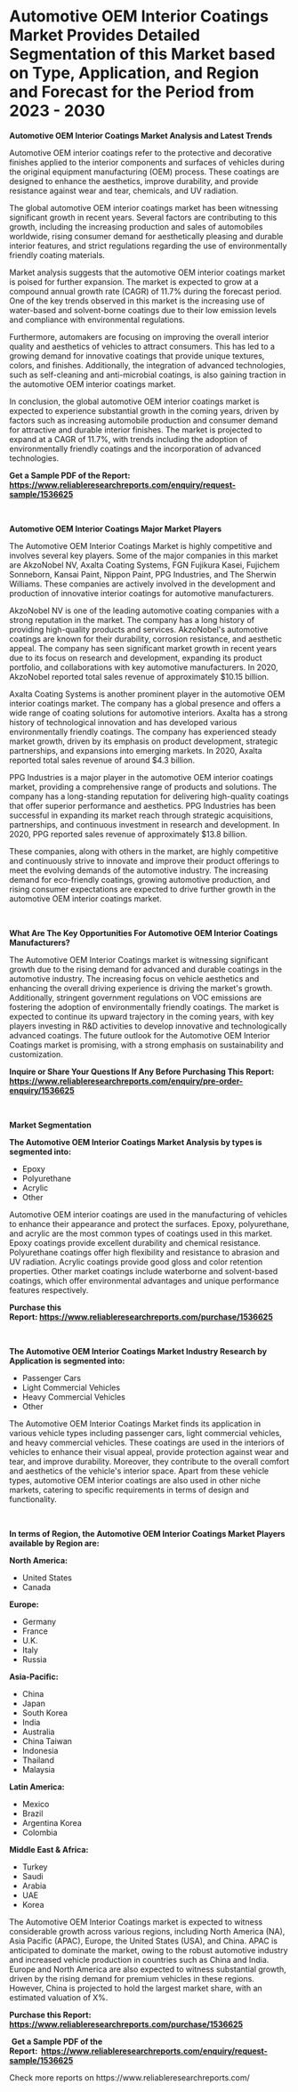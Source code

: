 <p><h1>Automotive OEM Interior Coatings Market Provides Detailed Segmentation of this Market based on Type, Application, and Region and Forecast for the Period from 2023 - 2030</h1></p><p><strong>Automotive OEM Interior Coatings Market Analysis and Latest Trends</strong></p>
<p><p>Automotive OEM interior coatings refer to the protective and decorative finishes applied to the interior components and surfaces of vehicles during the original equipment manufacturing (OEM) process. These coatings are designed to enhance the aesthetics, improve durability, and provide resistance against wear and tear, chemicals, and UV radiation.</p><p>The global automotive OEM interior coatings market has been witnessing significant growth in recent years. Several factors are contributing to this growth, including the increasing production and sales of automobiles worldwide, rising consumer demand for aesthetically pleasing and durable interior features, and strict regulations regarding the use of environmentally friendly coating materials.</p><p>Market analysis suggests that the automotive OEM interior coatings market is poised for further expansion. The market is expected to grow at a compound annual growth rate (CAGR) of 11.7% during the forecast period. One of the key trends observed in this market is the increasing use of water-based and solvent-borne coatings due to their low emission levels and compliance with environmental regulations.</p><p>Furthermore, automakers are focusing on improving the overall interior quality and aesthetics of vehicles to attract consumers. This has led to a growing demand for innovative coatings that provide unique textures, colors, and finishes. Additionally, the integration of advanced technologies, such as self-cleaning and anti-microbial coatings, is also gaining traction in the automotive OEM interior coatings market.</p><p>In conclusion, the global automotive OEM interior coatings market is expected to experience substantial growth in the coming years, driven by factors such as increasing automobile production and consumer demand for attractive and durable interior finishes. The market is projected to expand at a CAGR of 11.7%, with trends including the adoption of environmentally friendly coatings and the incorporation of advanced technologies.</p></p>
<p><strong>Get a Sample PDF of the Report:&nbsp; <a href="https://www.reliableresearchreports.com/enquiry/request-sample/1536625">https://www.reliableresearchreports.com/enquiry/request-sample/1536625</a></strong></p>
<p>&nbsp;</p>
<p><strong>Automotive OEM Interior Coatings Major Market Players</strong></p>
<p><p>The Automotive OEM Interior Coatings Market is highly competitive and involves several key players. Some of the major companies in this market are AkzoNobel NV, Axalta Coating Systems, FGN Fujikura Kasei, Fujichem Sonneborn, Kansai Paint, Nippon Paint, PPG Industries, and The Sherwin Williams. These companies are actively involved in the development and production of innovative interior coatings for automotive manufacturers.</p><p>AkzoNobel NV is one of the leading automotive coating companies with a strong reputation in the market. The company has a long history of providing high-quality products and services. AkzoNobel's automotive coatings are known for their durability, corrosion resistance, and aesthetic appeal. The company has seen significant market growth in recent years due to its focus on research and development, expanding its product portfolio, and collaborations with key automotive manufacturers. In 2020, AkzoNobel reported total sales revenue of approximately $10.15 billion.</p><p>Axalta Coating Systems is another prominent player in the automotive OEM interior coatings market. The company has a global presence and offers a wide range of coating solutions for automotive interiors. Axalta has a strong history of technological innovation and has developed various environmentally friendly coatings. The company has experienced steady market growth, driven by its emphasis on product development, strategic partnerships, and expansions into emerging markets. In 2020, Axalta reported total sales revenue of around $4.3 billion.</p><p>PPG Industries is a major player in the automotive OEM interior coatings market, providing a comprehensive range of products and solutions. The company has a long-standing reputation for delivering high-quality coatings that offer superior performance and aesthetics. PPG Industries has been successful in expanding its market reach through strategic acquisitions, partnerships, and continuous investment in research and development. In 2020, PPG reported sales revenue of approximately $13.8 billion.</p><p>These companies, along with others in the market, are highly competitive and continuously strive to innovate and improve their product offerings to meet the evolving demands of the automotive industry. The increasing demand for eco-friendly coatings, growing automotive production, and rising consumer expectations are expected to drive further growth in the automotive OEM interior coatings market.</p></p>
<p>&nbsp;</p>
<p><strong>What Are The Key Opportunities For Automotive OEM Interior Coatings Manufacturers?</strong></p>
<p><p>The Automotive OEM Interior Coatings market is witnessing significant growth due to the rising demand for advanced and durable coatings in the automotive industry. The increasing focus on vehicle aesthetics and enhancing the overall driving experience is driving the market's growth. Additionally, stringent government regulations on VOC emissions are fostering the adoption of environmentally friendly coatings. The market is expected to continue its upward trajectory in the coming years, with key players investing in R&D activities to develop innovative and technologically advanced coatings. The future outlook for the Automotive OEM Interior Coatings market is promising, with a strong emphasis on sustainability and customization.</p></p>
<p><strong>Inquire or Share Your Questions If Any Before Purchasing This Report: <a href="https://www.reliableresearchreports.com/enquiry/pre-order-enquiry/1536625">https://www.reliableresearchreports.com/enquiry/pre-order-enquiry/1536625</a></strong></p>
<p>&nbsp;</p>
<p><strong>Market Segmentation</strong></p>
<p><strong>The Automotive OEM Interior Coatings Market Analysis by types is segmented into:</strong></p>
<p><ul><li>Epoxy</li><li>Polyurethane</li><li>Acrylic</li><li>Other</li></ul></p>
<p><p>Automotive OEM interior coatings are used in the manufacturing of vehicles to enhance their appearance and protect the surfaces. Epoxy, polyurethane, and acrylic are the most common types of coatings used in this market. Epoxy coatings provide excellent durability and chemical resistance. Polyurethane coatings offer high flexibility and resistance to abrasion and UV radiation. Acrylic coatings provide good gloss and color retention properties. Other market coatings include waterborne and solvent-based coatings, which offer environmental advantages and unique performance features respectively.</p></p>
<p><strong>Purchase this Report:&nbsp;<a href="https://www.reliableresearchreports.com/purchase/1536625">https://www.reliableresearchreports.com/purchase/1536625</a></strong></p>
<p>&nbsp;</p>
<p><strong>The Automotive OEM Interior Coatings Market Industry Research by Application is segmented into:</strong></p>
<p><ul><li>Passenger Cars</li><li>Light Commercial Vehicles</li><li>Heavy Commercial Vehicles</li><li>Other</li></ul></p>
<p><p>The Automotive OEM Interior Coatings Market finds its application in various vehicle types including passenger cars, light commercial vehicles, and heavy commercial vehicles. These coatings are used in the interiors of vehicles to enhance their visual appeal, provide protection against wear and tear, and improve durability. Moreover, they contribute to the overall comfort and aesthetics of the vehicle's interior space. Apart from these vehicle types, automotive OEM interior coatings are also used in other niche markets, catering to specific requirements in terms of design and functionality.</p></p>
<p>&nbsp;</p>
<p><strong>In terms of Region, the Automotive OEM Interior Coatings Market Players available by Region are:</strong></p>
<p>
    <p> <strong> North America: </strong>
        <ul>
            <li>United States</li>
            <li>Canada</li>
        </ul>
        </p> 
    <p> <strong> Europe: </strong>
        <ul>
            <li>Germany</li>
            <li>France</li>
            <li>U.K.</li>
            <li>Italy</li>
            <li>Russia</li>
        </ul>
        </p> 
    <p> <strong> Asia-Pacific: </strong>
        <ul>
            <li>China</li>
            <li>Japan</li>
            <li>South Korea</li>
            <li>India</li>
            <li>Australia</li>
            <li>China Taiwan</li>
            <li>Indonesia</li>
            <li>Thailand</li>
            <li>Malaysia</li>
        </ul>
        </p> 
    <p> <strong> Latin America: </strong>
        <ul>
            <li>Mexico</li>
            <li>Brazil</li>
            <li>Argentina Korea</li>
            <li>Colombia</li>
        </ul>
        </p> 
    <p> <strong> Middle East & Africa: </strong>
        <ul>
            <li>Turkey</li>
            <li>Saudi</li>
            <li>Arabia</li>
            <li>UAE</li>
            <li>Korea</li>
        </ul>
    </p>
    </p>
<p><p>The Automotive OEM Interior Coatings market is expected to witness considerable growth across various regions, including North America (NA), Asia Pacific (APAC), Europe, the United States (USA), and China. APAC is anticipated to dominate the market, owing to the robust automotive industry and increased vehicle production in countries such as China and India. Europe and North America are also expected to witness substantial growth, driven by the rising demand for premium vehicles in these regions. However, China is projected to hold the largest market share, with an estimated valuation of X%.</p></p>
<p><strong>Purchase this Report: <a href="https://www.reliableresearchreports.com/purchase/1536625">https://www.reliableresearchreports.com/purchase/1536625</a></strong></p>
<p>&nbsp;<strong>Get a Sample PDF of the Report:&nbsp;&nbsp;<a href="https://www.reliableresearchreports.com/enquiry/request-sample/1536625">https://www.reliableresearchreports.com/enquiry/request-sample/1536625</a></strong></p>
<p><strong></strong></p>
<p>Check more reports on https://www.reliableresearchreports.com/</p>